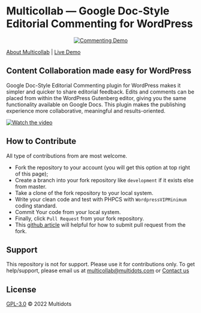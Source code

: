 # Multicollab — Google Doc-Style Editorial Commenting for WordPress

<p align="center"><a href="https://www.multidots.com/google-doc-style-gutenberg-block-commenting/" target="_blank"><img src="https://camo.githubusercontent.com/4ef41b7b6c25904d2bf88a456f596a788865df4c0f8513fa30d6329b996fe84d/68747470733a2f2f70732e772e6f72672f636f6d6d656e74696e672d666561747572652f6173736574732f62616e6e65722d373732783235302e6a70673f7265763d32363230373639" alt="Commenting Demo"></a></p>

<a href="https://www.multicollab.com" target="_blank">About Multicollab</a> | 
<a href="https://www.multicollab.com/?demo=start" target="_blank">Live Demo</a>

## Content Collaboration made easy for WordPress

Google Doc-Style Editorial Commenting plugin for WordPress makes it simpler and quicker to share editorial feedback. Edits and comments can be placed from within the WordPress Gutenberg editor, giving you the same functionality available on Google Docs. This plugin makes the publishing experience more collaborative, meaningful and results-oriented.

[![Watch the video](https://yt-embed.herokuapp.com/embed?v=rDdgh_u8oVQ)](https://www.youtube.com/watch?v=rDdgh_u8oVQ)



## How to Contribute 

All type of contributions from are most welcome.

- Fork the repository to your account (you will get this option at top right of this page);
- Create a branch into your fork repository like `development` if it exists else from master.
- Take a clone of the fork repository to your local system.
- Write your clean code and test with PHPCS with `WordpressVIPMinimum` coding standard.
- Commit Your code from your local system. 
- Finally, click `Pull Request` from your fork repository.
- This [github article](https://help.github.com/en/articles/creating-a-pull-request-from-a-fork) will helpful for how to submit pull request from the fork.



## Support 
This repository is not for support. Please use it for contributions only. To get help/support, please email us at [multicollab@multidots.com](mailto:multicollab@multidots.com) or [Contact us](https://www.multicollab.com/)

## License 

[GPL-3.0](LICENSE) © 2022 Multidots
